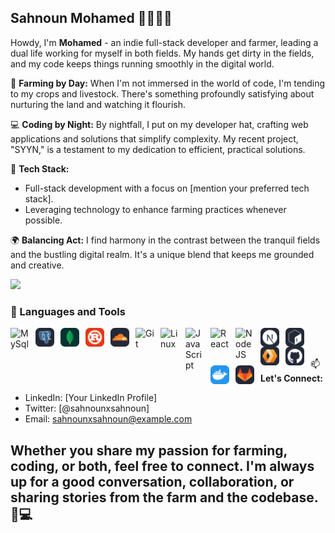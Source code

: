 <h2> Sahnoun Mohamed  👨‍🌾👨‍💻 </h2>

Howdy, I'm **Mohamed**  - an indie full-stack developer and farmer, leading a dual life working for myself in both fields. My hands get dirty in the fields, and my code keeps things running smoothly in the digital world.

🌱 **Farming by Day:**
When I'm not immersed in the world of code, I'm tending to my crops and livestock. There's something profoundly satisfying about nurturing the land and watching it flourish.

💻 **Coding by Night:**
By nightfall, I put on my developer hat, crafting web applications and solutions that simplify complexity. My recent project, "SYYN," is a testament to my dedication to efficient, practical solutions.

💼 **Tech Stack:**
- Full-stack development with a focus on [mention your preferred tech stack].
- Leveraging technology to enhance farming practices whenever possible.

🌍 **Balancing Act:**
I find harmony in the contrast between the tranquil fields and the bustling digital realm. It's a unique blend that keeps me grounded and creative.

<img src="https://dr.savee-cdn.com/things/6/4/cc011354d5a3747868d81c.png" /> 

### 🧰 Languages and Tools
<img align="left" alt="MySql" width="30px" style="padding-right:10px;" src="https://user-images.githubusercontent.com/25181517/183896128-ec99105a-ec1a-4d85-b08b-1aa1620b2046.png" />
<img align="left" alt="PostgresQL" width="30px" style="padding-right:10px;" src="https://github.com/tandpfun/skill-icons/blob/main/icons/PostgreSQL-Dark.svg" />
<img align="left" alt="MongoDB" width="30px" style="padding-right:10px;" src="https://github.com/tandpfun/skill-icons/blob/main/icons/MongoDB.svg" />
<img align="left" alt="MongoDB" width="30px" style="padding-right:10px;" src="https://github.com/tandpfun/skill-icons/blob/main/icons/Rust.svg" />
<img align="left" alt="MongoDB" width="30px" style="padding-right:10px;" src="https://github.com/tandpfun/skill-icons/blob/main/icons/Cloudflare-Dark.svg" />
<img align="left" alt="Git" width="30px" style="padding-right:10px;" src="https://cdn.jsdelivr.net/gh/devicons/devicon/icons/git/git-original.svg" />
<img align="left" alt="Linux" width="30px" style="padding-right:10px;" src="https://cdn.jsdelivr.net/gh/devicons/devicon/icons/linux/linux-original.svg" />
<img align="left" alt="JavaScript" width="30px" style="padding-right:10px;" src="https://cdn.jsdelivr.net/gh/devicons/devicon/icons/javascript/javascript-plain.svg" />
<img align="left" alt="React" width="30px" style="padding-right:10px;" src="https://cdn.jsdelivr.net/gh/devicons/devicon/icons/react/react-original.svg" />
<img align="left" alt="NodeJS" width="30px" style="padding-right:10px;" src="https://cdn.jsdelivr.net/gh/devicons/devicon/icons/nodejs/nodejs-original.svg" />
<img align="left" alt="NextJs" width="30px" style="padding-right:10px;" src="https://github.com/tandpfun/skill-icons/blob/main/icons/NextJS-Dark.svg" />
<img align="left" alt="Bash" width="30px" style="padding-right:10px;" src="https://github.com/tandpfun/skill-icons/blob/main/icons/Bash-Dark.svg" />
<img align="left" alt="Workers" width="30px" style="padding-right:10px;" src="https://github.com/tandpfun/skill-icons/blob/main/icons/Workers-Dark.svg" />
<img align="left" alt="GitHub" width="30px" style="padding-right:10px;" src="https://github.com/tandpfun/skill-icons/blob/main/icons/Github-Dark.svg" />
<img align="left" alt="Docker" width="30px" style="padding-right:10px;" src="https://github.com/tandpfun/skill-icons/blob/main/icons/Docker.svg" />
<img align="left" alt="GitLab" width="30px" style="padding-right:10px;" src="https://github.com/tandpfun/skill-icons/blob/main/icons/GitLab-Dark.svg" />
<br />
<br />

📫 **Let's Connect:**
- LinkedIn: [Your LinkedIn Profile]
- Twitter: [@sahnounxsahnoun]
- Email: sahnounxsahnoun@example.com

Whether you share my passion for farming, coding, or both, feel free to connect. I'm always up for a good conversation, collaboration, or sharing stories from the farm and the codebase. 🌾💻
---
